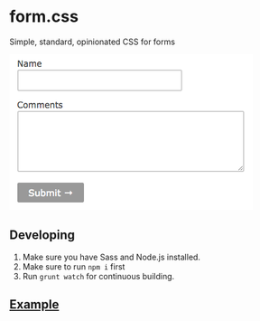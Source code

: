 # form.css
Simple, standard, opinionated CSS for forms

![screenshot](screenshot.png)

## Developing

1. Make sure you have Sass and Node.js installed.
2. Make sure to run `npm i` first
3. Run `grunt watch` for continuous building.

## [Example](./example/index.html)
